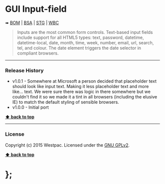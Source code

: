 GUI Input-field
===============

➠
[BOM](http://westpaccxteam.github.io/GUI-source/input-fields/1.0.1/tests/BOM/) |
[BSA](http://westpaccxteam.github.io/GUI-source/input-fields/1.0.1/tests/BSA/) |
[STG](http://westpaccxteam.github.io/GUI-source/input-fields/1.0.1/tests/STG/) |
[WBC](http://westpaccxteam.github.io/GUI-source/input-fields/1.0.1/tests/WBC/)

> Inputs are the most common form controls. Text-based input fields include support for all HTML5 types: text, password, datetime, datetime-local, date, month,
> time, week, number, email, url, search, tel, and colour. The date element triggers the date selector in compliant browsers.

----------------------------------------------------------------------------------------------------------------------------------------------------------------


### Release History

* v1.0.1 - Somewhere at Microsoft a person decided that placeholder text should look like input text. Making it less placeholder text and more like... text.
	We were sure there was logic in there somewhere but we couldn't find it so we made it a tint in all browsers (including the elusive IE) to match the default
	styling of sensible browsers.
* v1.0.0 - Initial port

**[⬆ back to top](#content)**


----------------------------------------------------------------------------------------------------------------------------------------------------------------


### License

Copyright (c) 2015 Westpac. Licensed under the [GNU GPLv2](https://raw.githubusercontent.com/WestpacCXTeam/GUI-source/master/LICENSE).

**[⬆ back to top](#content)**

# };